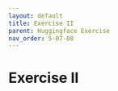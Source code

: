 ```yaml
---
layout: default
title: Exercise II
parent: Huggingface Exercise
nav_order: 5-07-08
---
```


# Exercise II
